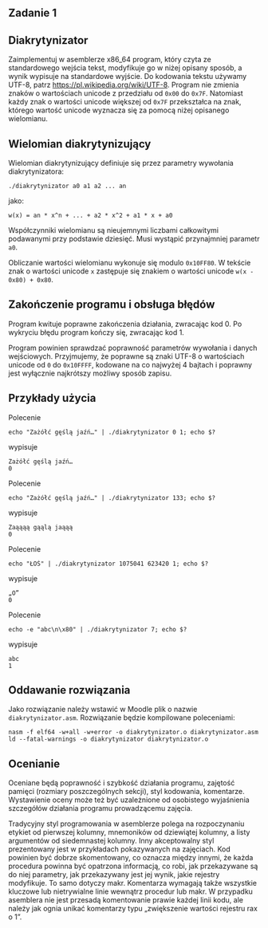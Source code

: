 <div role="main"><span id="maincontent"></span><h2>Zadanie 1</h2><div id="intro" class="box py-3 generalbox boxaligncenter"><div class="no-overflow"><span class="filter_mathjaxloader_equation"><span class="nolink"><h2>Diakrytynizator</h2>

<p>Zaimplementuj w asemblerze x86_64 program, który czyta ze standardowego wejścia
tekst, modyfikuje go w niżej opisany sposób, a wynik wypisuje na standardowe
wyjście. Do kodowania tekstu używamy UTF-8, patrz
<a href="https://pl.wikipedia.org/wiki/UTF-8">https://pl.wikipedia.org/wiki/UTF-8</a>.
Program nie zmienia znaków o wartościach unicode z przedziału od <code>0x00</code>
do <code>0x7F</code>. Natomiast każdy znak o wartości unicode większej od <code>0x7F</code>
przekształca na znak, którego wartość unicode wyznacza się za pomocą niżej
opisanego wielomianu.</p>

<h2>Wielomian diakrytynizujący</h2>

<p>Wielomian diakrytynizujący definiuje się przez parametry wywołania
diakrytynizatora:</p>

<pre><code>./diakrytynizator a0 a1 a2 ... an
</code></pre>

<p>jako:</p>

<pre><code>w(x) = an * x^n + ... + a2 * x^2 + a1 * x + a0
</code></pre>

<p>Współczynniki wielomianu są nieujemnymi liczbami całkowitymi podawanymi
przy podstawie dziesięć. Musi wystąpić przynajmniej parametr <code>a0</code>.</p>

<p>Obliczanie wartości wielomianu wykonuje się modulo <code>0x10FF80</code>.
W tekście znak o wartości unicode <code>x</code> zastępuje się znakiem o wartości
unicode <code>w(x - 0x80) + 0x80</code>.</p>

<h2>Zakończenie programu i obsługa błędów</h2>

<p>Program kwituje poprawne zakończenia działania, zwracając kod 0.
Po wykryciu błędu program kończy się, zwracając kod 1.</p>

<p>Program powinien sprawdzać poprawność parametrów wywołania i danych wejściowych.
Przyjmujemy, że poprawne są znaki UTF-8 o wartościach unicode od <code>0</code>
do <code>0x10FFFF</code>, kodowane na co najwyżej 4 bajtach i poprawny jest wyłącznie
najkrótszy możliwy sposób zapisu.</p>

<h2>Przykłady użycia</h2>

<p>Polecenie</p>

<pre><code>echo "Zażółć gęślą jaźń…" | ./diakrytynizator 0 1; echo $?
</code></pre>

<p>wypisuje</p>

<pre><code>Zażółć gęślą jaźń…
0
</code></pre>

<p>Polecenie</p>

<pre><code>echo "Zażółć gęślą jaźń…" | ./diakrytynizator 133; echo $?
</code></pre>

<p>wypisuje</p>

<pre><code>Zaąąąą gąąlą jaąąą
0
</code></pre>

<p>Polecenie</p>

<pre><code>echo "ŁOŚ" | ./diakrytynizator 1075041 623420 1; echo $?
</code></pre>

<p>wypisuje</p>

<pre><code>„O”
0
</code></pre>

<p>Polecenie</p>

<pre><code>echo -e "abc\n\x80" | ./diakrytynizator 7; echo $?
</code></pre>

<p>wypisuje</p>

<pre><code>abc
1
</code></pre>

<h2>Oddawanie rozwiązania</h2>

<p>Jako rozwiązanie należy wstawić w Moodle plik o nazwie <code>diakrytynizator.asm</code>.
Rozwiązanie będzie kompilowane poleceniami:</p>

<pre><code>nasm -f elf64 -w+all -w+error -o diakrytynizator.o diakrytynizator.asm
ld --fatal-warnings -o diakrytynizator diakrytynizator.o
</code></pre>

<h2>Ocenianie</h2>

<p>Oceniane będą poprawność i szybkość działania programu, zajętość pamięci
(rozmiary poszczególnych sekcji), styl kodowania, komentarze. Wystawienie oceny
może też być uzależnione od osobistego wyjaśnienia szczegółów działania programu
prowadzącemu zajęcia.</p>

<p>Tradycyjny styl programowania w asemblerze polega na rozpoczynaniu etykiet od
pierwszej kolumny, mnemoników od dziewiątej kolumny, a listy argumentów od
siedemnastej kolumny. Inny akceptowalny styl prezentowany jest w przykładach
pokazywanych na zajęciach. Kod powinien być dobrze skomentowany, co oznacza
między innymi, że każda procedura powinna być opatrzona informacją, co robi,
jak przekazywane są do niej parametry, jak przekazywany jest jej wynik, jakie
rejestry modyfikuje. To samo dotyczy makr. Komentarza wymagają także wszystkie
kluczowe lub nietrywialne linie wewnątrz procedur lub makr. W przypadku
asemblera nie jest przesadą komentowanie prawie każdej linii kodu, ale należy
jak ognia unikać komentarzy typu „zwiększenie wartości rejestru rax o 1”.</p>
</span></span></div>
